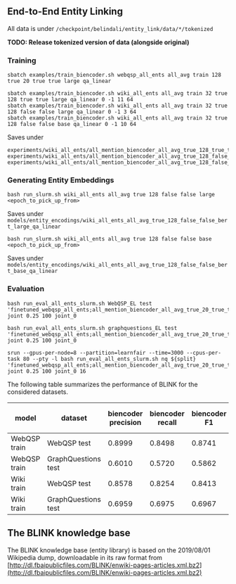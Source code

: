 ## End-to-End Entity Linking

All data is under `/checkpoint/belindali/entity_link/data/*/tokenized`

**TODO: Release tokenized version of data (alongside original)**


### Training
```console
sbatch examples/train_biencoder.sh webqsp_all_ents all_avg train 128 true 20 true true large qa_linear
```

```console
sbatch examples/train_biencoder.sh wiki_all_ents all_avg train 32 true 128 true true large qa_linear 0 -1 11 64
sbatch examples/train_biencoder.sh wiki_all_ents all_avg train 32 true 128 false false large qa_linear 0 -1 3 64
sbatch examples/train_biencoder.sh wiki_all_ents all_avg train 32 true 128 false false base qa_linear 0 -1 10 64
```

Saves under
```
experiments/wiki_all_ents/all_mention_biencoder_all_avg_true_128_true_true_bert_large_qa_linear
experiments/wiki_all_ents/all_mention_biencoder_all_avg_true_128_false_false_bert_large_qa_linear
experiments/wiki_all_ents/all_mention_biencoder_all_avg_true_128_false_false_bert_base_qa_linear
```


### Generating Entity Embeddings
```console
bash run_slurm.sh wiki_all_ents all_avg true 128 false false large <epoch_to_pick_up_from>
```
Saves under `models/entity_encodings/wiki_all_ents_all_avg_true_128_false_false_bert_large_qa_linear`

``` console
bash run_slurm.sh wiki_all_ents all_avg true 128 false false base <epoch_to_pick_up_from>
```
Saves under `models/entity_encodings/wiki_all_ents_all_avg_true_128_false_false_bert_base_qa_linear`


### Evaluation
```console
bash run_eval_all_ents_slurm.sh WebQSP_EL test 'finetuned_webqsp_all_ents;all_mention_biencoder_all_avg_true_20_true_true_bert_large_qa_linear' joint 0.25 100 joint_0

bash run_eval_all_ents_slurm.sh graphquestions_EL test 'finetuned_webqsp_all_ents;all_mention_biencoder_all_avg_true_20_true_true_bert_large_qa_linear' joint 0.25 100 joint_0

srun --gpus-per-node=8 --partition=learnfair --time=3000 --cpus-per-task 80 --pty -l bash run_eval_all_ents_slurm.sh nq ${split} 'finetuned_webqsp_all_ents;all_mention_biencoder_all_avg_true_20_true_true_bert_large_qa_linear' joint 0.25 100 joint_0 16
```

The following table summarizes the performance of BLINK for the considered datasets.

model | dataset | biencoder precision | biencoder recall | biencoder F1 | runtime (s), bsz=64 |
------------- | ------------- | ------------- | ------------- | ------------- | ------------- |
WebQSP train | WebQSP test | 0.8999 | 0.8498 | 0.8741 | 183.4 |
WebQSP train | GraphQuestions test | 0.6010 | 0.5720 | 0.5862 | 756.3 |
Wiki train | WebQSP test | 0.8578 | 0.8254 | 0.8413 | ? |
Wiki train | GraphQuestions test | 0.6959 | 0.6975 | 0.6967 | ? |


## The BLINK knowledge base
The BLINK knowledge base (entity library) is based on the 2019/08/01 Wikipedia dump, downloadable in its raw format from [http://dl.fbaipublicfiles.com/BLINK/enwiki-pages-articles.xml.bz2](http://dl.fbaipublicfiles.com/BLINK/enwiki-pages-articles.xml.bz2)
